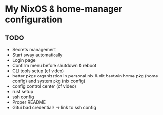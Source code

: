 # My NixOS & home-manager configuration

## TODO
- Secrets management
- Start sway automatically
- Login page
- Confirm menu before shutdown & reboot
- CLI tools setup (cf video) 
- better pkgs organization in personal.nix & slit beetwin home pkg (home config) and system pkg (nix config)
- config control center (cf video)
- rust setup
- ssh config
- Proper README
- Gitui bad credentials -> link to ssh config
